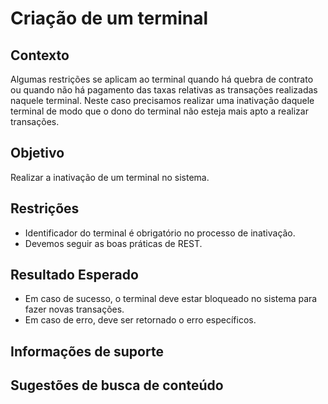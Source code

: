 # Criação de um terminal

## Contexto

Algumas restrições se aplicam ao terminal quando há quebra de contrato ou quando não há pagamento das taxas
relativas as transações realizadas naquele terminal.
Neste caso precisamos realizar uma inativação daquele terminal de modo que o dono do terminal não esteja mais 
apto a realizar transações.

## Objetivo

Realizar a inativação de um terminal no sistema.

## Restrições

- Identificador do terminal é obrigatório no processo de inativação.
- Devemos seguir as boas práticas de REST.

## Resultado Esperado

- Em caso de sucesso, o terminal deve estar bloqueado no sistema para fazer novas transações.
- Em caso de erro, deve ser retornado o erro específicos.

## Informações de suporte

## Sugestões de busca de conteúdo
